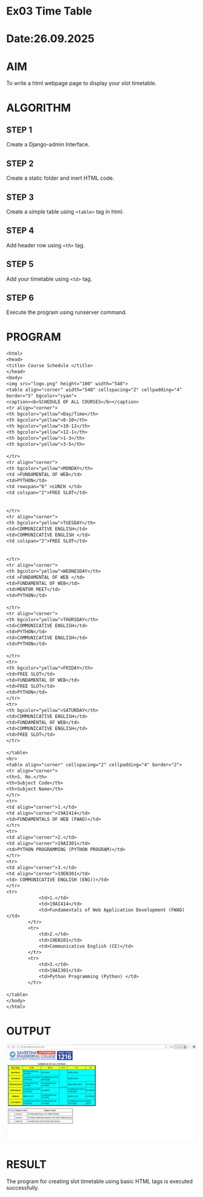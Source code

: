 # Ex03 Time Table
# Date:26.09.2025
# AIM
To write a html webpage page to display your slot timetable.

# ALGORITHM
## STEP 1
Create a Django-admin Interface.

## STEP 2
Create a static folder and inert HTML code.

## STEP 3
Create a simple table using `<table>` tag in html.

## STEP 4
Add header row using `<th>` tag.

## STEP 5
Add your timetable using `<td>` tag.

## STEP 6
Execute the program using runserver command.

# PROGRAM
```
<html>
<head>
<title> Course Schedule </title>
</head>
<body>
<img src="logo.png" height="100" width="540">
<table align="corner" width="540" cellspacing="2" cellpadding="4" border="5" bgcolor="cyan">
<caption><b>SCHEDULE OF ALL COURSES</b></caption>
<tr align="corner">
<th bgcolor="yellow">Day/Time</th>
<th bgcolor="yellow">8-10</th>
<th bgcolor="yellow">10-12</th>
<th bgcolor="yellow">12-1</th>
<th bgcolor="yellow">1-3</th>
<th bgcolor="yellow">3-5</th>

</tr>
<tr align="corner">
<th bgcolor="yellow">MONDAY</th>
<td >FUNDAMENTAL OF WEB</td>
<td>PYTHON</td>
<td rowspan="6" >LUNCH </td>
<td colspan="2">FREE SLOT</td>


</tr>
<tr align="corner">
<th bgcolor="yellow">TUESDAY</th>
<td>COMMUNICATIVE ENGLISH</td>
<td>COMMUNICATIVE ENGLISH </td>
<td colspan="2">FREE SLOT</td>


</tr>
<tr align="corner">
<th bgcolor="yellow">WEDNESDAY</th>
<td >FUNDAMENTAL OF WEB </td>
<td>FUNDAMENTAL OF WEB</td>
<td>MENTOR MEET</td>
<td>PYTHON</td>

</tr>
<tr align="corner">
<th bgcolor="yellow">THURSDAY</th>
<td>COMMUNICATIVE ENGLISH</td>
<td>PYTHON</td>
<td>COMMUNICATIVE ENGLISH</td>
<td>PYTHON</td>

</tr>
<tr>
<th bgcolor="yellow">FRIDAY</th>
<td>FREE SLOT</td>
<td>FUNDAMENTAL OF WEB</td>
<td>FREE SLOT</td>
<td>PYTHON</td>
</tr>
<tr>
<th bgcolor="yellow">SATURDAY</th>
<td>COMMUNICATIVE ENGLISH</td>
<td>FUNDAMENTAL OF WEB</td>
<td>COMMUNICATIVE ENGLISH</td>
<td>FREE SLOT</td>
</tr>

</table>
<br>
<table align="corner" cellspacing="2" cellpadding="4" border="2">
<tr align="corner">
<th>S. No.</th>
<th>Subject Code</th>
<th>Subject Name</th>
</tr>
<tr>
<td align="corner">1.</td>
<td align="corner">19AI414</td>
<td>FUNDAMENTALS OF WEB (FWAD)</td>
</tr>
<tr>
<td align="corner">2.</td>
<td align="corner">19AI301</td>
<td>PYTHON PROGRAMMING (PYTHON PROGRAM)</td>
</tr>
<tr>
<td align="corner">3.</td>
<td align="corner">19EN301</td>
<td> COMMUNICATIVE ENGLISH (ENG))</td>
</tr>
<tr>
            <td>1.</td>
            <td>19AI414</td>
            <td>Fundamentals of Web Application Development (FWAD)</td>
        </tr>
        <tr>
            <td>2.</td>
            <td>19EN101</td>
            <td>Communicative English (CE)</td>
        </tr>
        <tr>
            <td>3.</td>
            <td>19AI301</td>
            <td>Python Programming (Python) </td>
        </tr>

</table>
</body>
</html>

```
    
        
        


# OUTPUT
![alt text](<Screenshot (8).png>)
# RESULT
The program for creating slot timetable using basic HTML tags is executed successfully.
